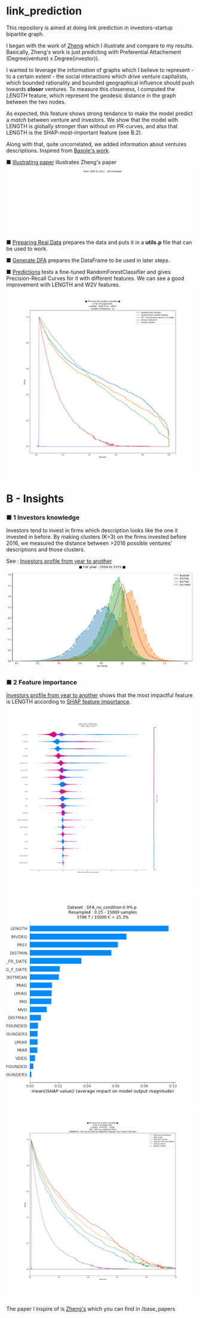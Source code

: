 # link_prediction

This repository is aimed at doing link prediction in investors-startup bipartite graph.

I began with the work of [Zheng](https://github.com/malaville/link_prediction/blob/master/base_papers/zheng.pdg) which I illustrate and compare to my results. Basically, Zheng's work is just predicting with Preferential Attachement (Degree(venture) x Degree(investor)).

I wanted to leverage the information of graphs which I believe to represent - to a certain extent - the social interactions which drive venture capitalists, which bounded rationality and bounded geographical influence should push towards **closer** ventures. To measure this closeness, I computed the *LENGTH* feature, which represent the geodesic distance in the graph between the two nodes.

As expected, this feature shows strong tendance to make the model predict a *match* between venture and investors. We show that the model with LENGTH is globally stronger than without on PR-curves, and also that LENGTH is the SHAP-most-important feature (see B.2).

Along with that, quite uncorrelated, we added information about ventures descriptions. Inspired from [Basole's work](https://doi.org/10.1109/TEM.2018.2855435).

■ [Illustrating paper](https://github.com/malaville/link_prediction/blob/master/illustrating_paper.ipynb) illustrates Zheng's paper
![Illustrating one small graph that is growing](https://github.com/malaville/link_prediction/blob/master/content/gifexample_data.gif)


■ [Preparing Real Data](https://github.com/malaville/link_prediction/blob/master/preparing_real_data.ipynb) prepares the data and puts it in a **utils.p** file that can be used to work.

■ [Generate DFA](https://github.com/malaville/link_prediction/blob/master/generate-DFA.ipynb) prepares the DataFrame to be used in later steps.

■ [Predictions](https://github.com/malaville/link_prediction/blob/master/test-different-models.ipynb) tests a fine-tuned RandomForestClassifier and gives Precision-Recall Curves for it with different features. We can see a good improvement with LENGTH and W2V features.
![Results are better than Zheng's](https://github.com/malaville/link_prediction/blob/master/content/2019-4-18-14h47-1.9pc-featuresnb-12.png)

# B - Insights

### ■ 1 Investors knowledge

Investors tend to invest in firms which description looks like the one it invested in before. By making clusters (K=3) on the firms invested before 2016, we measured the distance between >2016 possible ventures' descriptions and those clusters.

See : [Investors profile from year to another](https://github.com/malaville/link_prediction/blob/master/generate-investor-investing-profile.ipynb)
![Investor profiles](https://github.com/malaville/link_prediction/blob/master/content/K5_Investor_profiles.png)

### ■ 2 Feature importance

[Investors profile from year to another](https://github.com/malaville/link_prediction/blob/master/test-feature-importance.ipynb) shows that the most impactful feature is LENGTH according to [SHAP feature importance](https://github.com/slundberg/shap).
![Most Impactful Features](https://github.com/malaville/link_prediction/blob/master/content/SHAP_values.png)
![Most Impactful Features 2](https://github.com/malaville/link_prediction/blob/master/content/SHAP_values2.png)
![The PR-curve comparison)](https://github.com/malaville/link_prediction/blob/master/content/pr-curve-comparison-1.png)

The paper I inspire of is [Zheng's](https://github.com/malaville/link_prediction/blob/master/base_papers/zheng.pdg) which you can find in /base_papers


